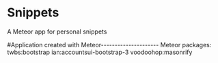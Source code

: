 # Snippets
A Meteor app for personal snippets

#Application created with
Meteor---------------------
Meteor packages:
twbs:bootstrap
ian:accountsui-bootstrap-3
voodoohop:masonrify
